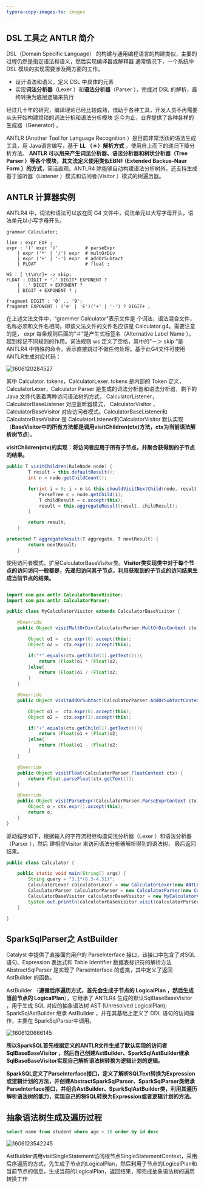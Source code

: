 ```yaml
---
typora-copy-images-to: images
---
```


## DSL 工具之 ANTLR 简介

DSL（Domain Specific Language） 的构建与通用编程语言的构建类似，主要的过程仍然是指定语法和语义，然后实现编译器或解释器 通常情况下，一个系统中 DSL 模块的实现需要涉及两方面的工作。

- 设计语法和语义，定义 DSL 中具体的元素
- 实现**词法分析器**（Lexer ）和**语法分析器**（Parser ），完成对 DSL 的解析，最终转换为底层逻辑来执行

经过几十年的研究，编译理论已经比较成熟，借助于各种工具，开发人员不再需要从头开始构建烦琐的词法分析和语法分析模块 迄今为止，业界提供了各种各样的生成器（Generator) 。

ANTLR (Another Tool for Language Recognition ）是目前非常活跃的语法生成工具，用 Java语言编写，基于 **LL （＊）解析方式** ，使用自上而下的递归下降分析方法。 **ANTLR 可以用来产生词法分析器、语法分析器和树状分析器（Tree Parser ）等各个模块，其文法定义使用类似EBNF (Extended Backus-Naur Form ）的方式**，简洁直观。ANTLR4 除能够自动构建语法分析树外，还支持生成基于监听器（Listener ）模式和访问者(Visitor ）模式的树遍历器。

## ANTLR 计算器实例

ANTLR4 中，词法和语法可以放在同 G4 文件中，词法单元以大写字母开头，语法单元以小写字母开头。

```
grammar Calculator;

line : expr EOF ;
expr : '(' expr ')'          # parseExpr
    | expr ('*' | '/') expr  # multOrDiv
    | expr ('+' | '-') expr  # addOrSubtact
    | FLOAT                  # float ;

WS : [ \t\n\r]+ -> skip;
FLOAT : DIGIT + '.' DIGIT* EXPONENT ?
    | '.' DIGIT + EXPONENT ?
    | DIGIT + EXPONENT ? ;

fragment DIGIT : '0' .. '9';
fragment EXPONENT : ('e' | 'E')('+' | '-') ? DIGIT+ ;
```

在上述文法文件中，“grammer Calculator"表示文件是 个词法、语法混合文件，名称必须和文件名相同，即该文法文件的文件名应该是 Calculator.g4。需要注意的是， expr 每条规则后面的“＃”是产生式标签名（Alternative Label Name ），起到标记不同规则的作用。词法规则 ws 定义了空格，其中的“－＞ skip ”是 ANTLR4 中特殊的命令，表示直接跳过不做任何处理。基于此G4文件可使用ANTLR生成对应代码：

![1606120284527](.\images\1606120284527.png)

其中 Calculator. tokens，CalculatorLexer. tokens 是内部的 Token 定义， CalculatorLexer，Calculator Parser 是生成的词法分析器和语法分析器，剩下的 Java 文件代表着两种访问语法树的方式， CalculatorListener，CalculatorBaseListener 对应监昕器模式， CalculatorVisitor ，CalculatorBaseVisitor 对应访问者模式。CalculatorBaseListener和CalculatorBaseVisitor 是 CalculatorListener和CalculatorVisitor 默认实现（**BaseVisitor中的所有方法都是调用visitChildren(ctx)方法，ctx为当前语法解析树节点**）。

**visitChildren(ctx)的实现：将访问者应用于所有子节点，并聚合获得到的子节点的结果。**

```java
public T visitChildren(RuleNode node) {
        T result = this.defaultResult();
        int n = node.getChildCount();

        for(int i = 0; i < n && this.shouldVisitNextChild(node, result); ++i) {
            ParseTree c = node.getChild(i);
            T childResult = c.accept(this);
            result = this.aggregateResult(result, childResult);
        }

        return result;
    }

protected T aggregateResult(T aggregate, T nextResult) {
        return nextResult;
    }
```





使用访问者模式，扩展CalculatorBaseVisitor类。**Visitor类实现类中对于每个节点的访问访问一般都是，先递归访问其子节点，利用获取到的子节点的访问结果生成当前节点的结果。**

```java

import com.pzx.antlr.CalculatorBaseVisitor;
import com.pzx.antlr.CalculatorParser;

public class MyCalculatorVisitor extends CalculatorBaseVisitor {

    @Override
    public Object visitMultOrDiv(CalculatorParser.MultOrDivContext ctx) {

        Object o1 =  ctx.expr(0).accept(this);
        Object o2 =  ctx.expr(1).accept(this);

        if("*".equals(ctx.getChild(1).getText())){
            return (Float)o1 * (Float)o2;
        }else{
            return (Float)o1 / (Float)o2;
        }
    }

    @Override
    public Object visitAddOrSubtact(CalculatorParser.AddOrSubtactContext ctx) {

        Object o1 =  ctx.expr(0).accept(this);
        Object o2 =  ctx.expr(1).accept(this);

        if("+".equals(ctx.getChild(1).getText())){
            return (Float)o1 + (Float)o2;
        }else{
            return (Float)o1 - (Float)o2;
        }
    }

    @Override
    public Object visitFloat(CalculatorParser.FloatContext ctx) {
        return Float.parseFloat(ctx.getText());
    }

    @Override
    public Object visitParseExpr(CalculatorParser.ParseExprContext ctx) {
        Object o = ctx.expr().accept(this);
        return o;
    }
}

```

驱动程序如下，根据输入的字符流相继构造词法分析器（Lexer ）和语法分析器（Parser ），然后 建相应Visitor 来访问语法分析器解析得到的语法树， 最后返回结果。

```java
public class Calculator {

    public static void main(String[] args) {
        String query = "3.1*(6.3-4.51)";
        CalculatorLexer calculatorLexer = new CalculatorLexer(new ANTLRInputStream(query));
        CalculatorParser calculatorParser = new CalculatorParser(new CommonTokenStream(calculatorLexer));
        CalculatorBaseVisitor calculatorBaseVisitor = new MyCalculatorVisitor();
        System.out.println(calculatorBaseVisitor.visit(calculatorParser.expr()));
    }

}
```



## SparkSqlParser之 AstBuilder

Catalyst 中提供了直接面向用户的 Parselnterface 接口，该接口中包含了对SQL 语句、Expression 表达式和 Table Identifier 数据表标识符的解析方法 AbstractSqlParser 是实现了 Parselnterface 的虚类，其中定义了返回 AstBuilder 的函数。

AstBuilder （**遵循后序遍历方式，首先会生成子节点的 LogicalPlan ，然后生成当前节点的 LogicalPlan**），它继承了 ANTLR4 生成的默认SqlBaseBaseVisitor ，用于生成 SQL 对应的抽象语法树 AST (Unresolved LogicalPlan); SparkSqlAstBuilder 继承 AstBuilder ，并在其基础上定义了 DDL 语句的访问操作，主要在 SparkSqlParser中调用。

![1606120666145](.\images\1606120666145.png)

**所以SparkSQL首先根据定义的ANTLR文件生成了默认实现的访问者SqlBaseBaseVisitor ，然后自己创建AstBuilder、SparkSqlAstBuilder继承SqlBaseBaseVisitor实现自己解析语法树转换为逻辑计划的逻辑。**

**SparkSQL定义了ParseInterface接口，定义了解析SQLText转换为Expression或逻辑计划的方法，并创建AbstractSparkSqlParser、SparkSqlParser类继承ParseInterface接口，并组合AstBuilder、SparkSqlAstBuilder类，利用其遍历解析语法树的能力，实现自己的将SQL转换为Expression或者逻辑计划的方法。**

## 抽象语法树生成及遍历过程

```sql
select name from student where age > 18 order by id desc
```

![1606123542245](.\images\1606123542245.png)

AstBuilder调用visitSingleStatement访问根节点SingleStatementContext，采用后序遍历的方式，先生成子节点的LogicalPlan，然后利用子节点的LogicalPlan和当前节点的信息，生成当前的LogicalPlan，返回结果，即完成抽象语法树的遍历转换工作